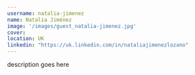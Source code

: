 ```yaml
---
username: natalia-jimenez
name: Natalia Jiménez
image: '/images/guest_natalia-jimenez.jpg'
cover:
location: UK
linkedin: "https://uk.linkedin.com/in/nataliajimenezlozano"
---
```

description goes here